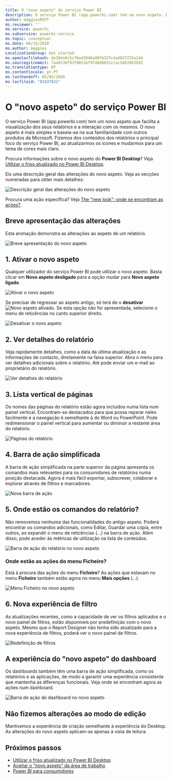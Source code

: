 ```yaml
---
title: O "novo aspeto" do serviço Power BI
description: O serviço Power BI (app.powerbi.com) tem um novo aspeto. Este artigo descreve como pode navegar em relatórios com o novo aspeto.
author: maggiesMSFT
ms.reviewer: ''
ms.service: powerbi
ms.subservice: powerbi-service
ms.topic: conceptual
ms.date: 04/15/2020
ms.author: maggies
LocalizationGroup: Get started
ms.openlocfilehash: de30da9c5cf6ad2046a99fb327cdad825725a14d
ms.sourcegitcommit: 7aa0136f93f88516f97ddd8031ccac5d07863b92
ms.translationtype: HT
ms.contentlocale: pt-PT
ms.lasthandoff: 05/05/2020
ms.locfileid: "81637831"
---
```

# <a name="the-new-look-of-the-power-bi-service"></a>O "novo aspeto" do serviço Power BI

O serviço Power BI (app.powerbi.com) tem um novo aspeto que facilita a visualização dos seus relatórios e a interação com os mesmos. O novo aspeto é mais simples e baseia-se na sua familiaridade com outros produtos da Microsoft. Fizemos dos conteúdos dos relatórios o principal foco do serviço Power BI, ao atualizarmos os ícones e mudarmos para um tema de cores mais claro. 

Procura informações sobre o novo aspeto do **Power BI Desktop**? Veja [Utilizar o friso atualizado no Power BI Desktop](desktop-ribbon.md).

Eis uma descrição geral das alterações do novo aspeto. Veja as secções numeradas para obter mais detalhes:

![Descrição geral das alterações do novo aspeto](media/service-new-look/power-bi-new-look-changes.png)

Procura uma ação específica? Veja [The "new look": onde se encontram as ações?](service-new-look-where-actions.md).

## <a name="quick-tour-of-the-changes"></a>Breve apresentação das alterações

Esta animação demonstra as alterações ao aspeto de um relatório.

![Breve apresentação do novo aspeto](media/service-new-look/power-bi-new-look-quick-tour.gif)

## <a name="1-opt-in-to-the-new-look"></a>1. Ativar o novo aspeto

Qualquer utilizador do serviço Power BI pode utilizar o novo aspeto. Basta clicar em **Novo aspeto desligado** para a opção mudar para **Novo aspeto ligado**.

![Ativar o novo aspeto](media/service-new-look/power-bi-new-look-off.png)

Se precisar de regressar ao aspeto antigo, só terá de o **desativar** ![Novo aspeto ativado](media/service-new-look/power-bi-new-look-toggle-on.png). Se esta opção não for apresentada, selecione o menu de reticências no canto superior direito.

![Desativar o novo aspeto](media/service-new-look/power-bi-new-look-on.png)

## <a name="2-view-report-details"></a>2. Ver detalhes do relatório 

Veja rapidamente detalhes, como a data da última atualização e as informações de contacto, diretamente na faixa superior.  Abra o menu para ver detalhes adicionais sobre o relatório. Até pode enviar um e-mail ao proprietário do relatório.

![Ver detalhes do relatório](media/service-new-look/power-bi-new-look-metadata.png)

## <a name="3-vertical-list-of-pages"></a>3. Lista vertical de páginas 
Os nomes das páginas do relatório estão agora incluídos numa lista num painel vertical. Encontram-se destacados para que possa reparar neles facilmente e a navegação é semelhante à do Word ou PowerPoint. Pode redimensionar o painel vertical para aumentar ou diminuir a restante área do relatório.

![Páginas do relatório](media/service-new-look/power-bi-new-look-report-pages.png)

## <a name="4-simplified-action-bar"></a>4. Barra de ação simplificada 

A barra de ação simplificada na parte superior da página apresenta os comandos mais relevantes para os consumidores de relatórios numa posição destacada. Agora é mais fácil exportar, subscrever, colaborar e explorar através de filtros e marcadores.

![Nova barra de ação](media/service-new-look/power-bi-new-look-action-bar.png)

## <a name="5-where-are-the-report-commands"></a>5. Onde estão os comandos do relatório?

Não removemos nenhuma das funcionalidades do antigo aspeto. Poderá encontrar os comandos adicionais, como Editar, Guardar uma cópia, entre outros, ao expandir o menu de reticências (...) na barra de ação. Além disso, pode aceder às métricas de utilização na lista de conteúdos.

![Barra de ação do relatório no novo aspeto](media/service-new-look/power-bi-report-action-bar-new-look.gif)

### <a name="where-are-file-menu-actions"></a>Onde estão as ações do menu Ficheiro?

Está à procura das ações do menu **Ficheiro**? As ações que estavam no menu **Ficheiro** também estão agora no menu **Mais opções** (...). 

![Menu Ficheiro no novo aspeto](media/service-new-look/power-bi-file-menu-new-look.gif)

## <a name="6-new-filter-experience"></a>6. Nova experiência de filtro

As atualizações recentes, como a capacidade de ver os filtros aplicados e o novo painel de filtros, estão disponíveis por predefinição com o novo aspeto. Mesmo que o Report Designer não tenha sido atualizado para a nova experiência de filtros, poderá ver o novo painel de filtros.

![Redefinição de filtros](media/service-new-look/power-bi-new-look-filters.png)

## <a name="dashboard-new-look-experience"></a>A experiência do "novo aspeto" do dashboard 

Os dashboards também têm uma barra de ação simplificada, como os relatórios e as aplicações, de modo a garantir uma experiência consistente que mantenha as diferenças funcionais. Veja onde se encontram agora as ações num dashboard.
 
![Barra de ação do dashboard no novo aspeto](media/service-new-look/power-bi-dashboard-action-bar-new-look.gif)

## <a name="no-changes-to-edit-mode"></a>Não fizemos alterações ao modo de edição 

Mantivemos a experiência de criação semelhante à experiência do Desktop. As alterações do novo aspeto aplicam-se apenas à vista de leitura.

## <a name="next-steps"></a>Próximos passos

- [Utilizar o friso atualizado no Power BI Desktop](desktop-ribbon.md)
- [Aceitar o “novo aspeto” da área de trabalho](collaborate-share/service-workspaces-new-look.md)
- [Power BI para consumidores](consumer/end-user-consumer.md)
